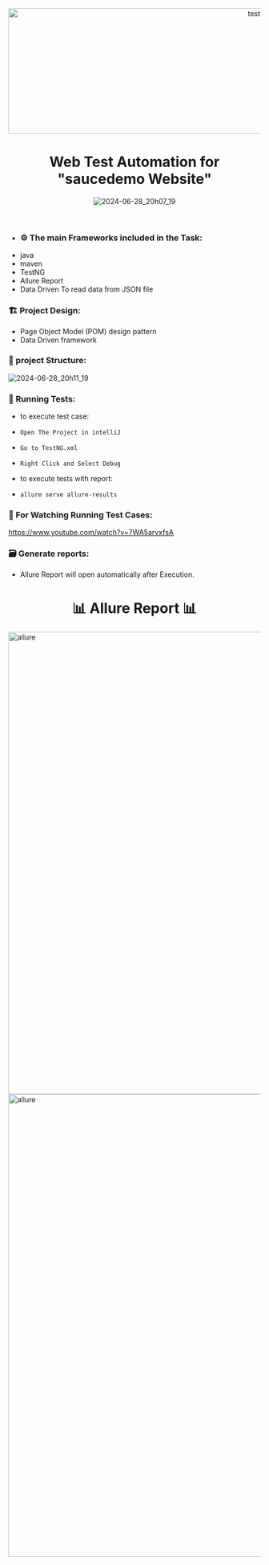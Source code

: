 <div align="center">
 <img  src="https://user-images.githubusercontent.com/68038931/147390936-c6228337-9787-4aab-b5d6-826bc8e4e4a3.gif" alt="test-light" width="1000" height="250" />
 </div>

 <div align="center">
      <h1>   Web Test Automation for "saucedemo Website"   </h1>
 
![2024-06-28_20h07_19](https://github.com/youssefm2000/TrelloApi_PostmanProject/assets/74185165/86781902-b888-4f93-862a-eab2953d84e7)

</div>
<br>
<div align="center">
</div>

- ### ⚙️ The main Frameworks included in the Task:
 * java 
 * maven 
 * TestNG
 * Allure Report
 * Data Driven To read data from JSON file

 ### 🏗️ Project Design:
 * Page Object Model (POM) design pattern
 * Data Driven framework

### 🏬 project Structure:
![2024-06-28_20h11_19](https://github.com/youssefm2000/TrelloApi_PostmanProject/assets/74185165/00585165-ddfc-4f45-9833-977183e39eb2)


### 🚀 Running Tests:
 * to execute test case:
 * `Open The Project in intelliJ `
 * `Go to TestNG.xml `
 * `Right Click and Select Debug `
   
 * to execute tests with report:
 * ` allure serve allure-results `
### 🚀 For Watching Running Test Cases:
   https://www.youtube.com/watch?v=7WA5arvxfsA
### 🗃 Generate reports:
 * Allure Report will open automatically after Execution.
<div align="center">
      <h1>  📊 Allure Report 📊 </h1>
  </div>
  <img width="921" alt="allure" src="https://github.com/youssefm2000/TrelloApi_PostmanProject/assets/74185165/f425000c-4a40-4206-856d-d689ba07fa6e">
  <img width="921" alt="allure" src="https://github.com/youssefm2000/TrelloApi_PostmanProject/assets/74185165/a03a8819-d60f-4fe8-8dd2-2553494a686f">

  
   

  
